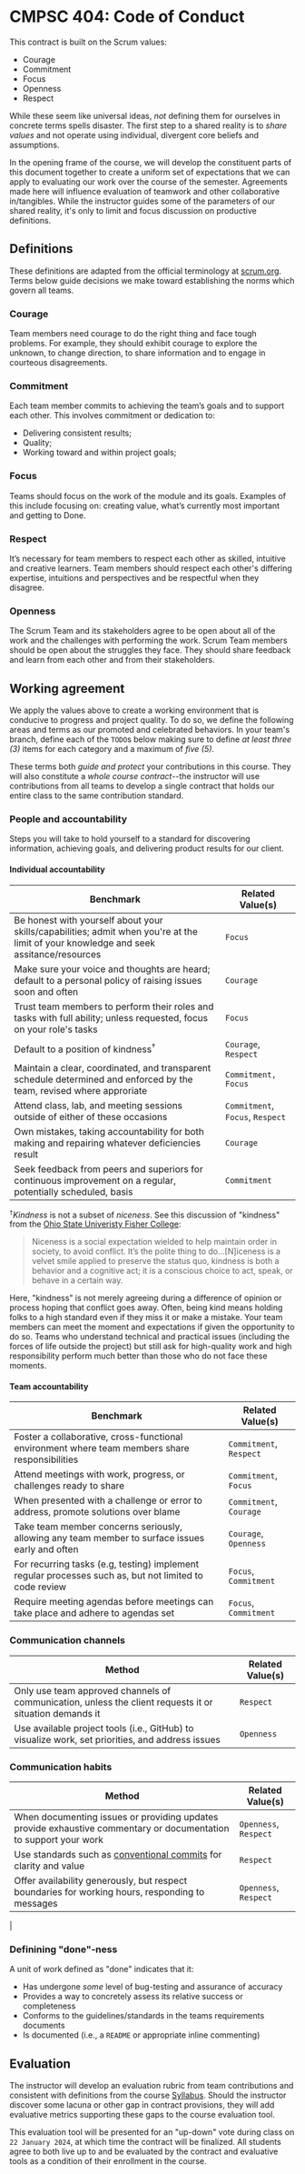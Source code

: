# CMPSC 404: Code of Conduct

This contract is built on the Scrum values:

* Courage
* Commitment
* Focus
* Openness
* Respect

While these seem like universal ideas, _not_ defining them for ourselves in concrete terms spells disaster. The first step to a shared reality is
to _share values_ and not operate using individual, divergent core beliefs and assumptions.

In the opening frame of the course, we will develop the constituent parts of this document together to create a uniform set of expectations that
we can apply to evaluating our work over the course of the semester. Agreements made here will influence evaluation of teamwork and other 
collaborative in/tangibles. While the instructor guides some of the parameters of our shared reality, it's only to limit and focus discussion
on productive definitions.

## Definitions

These definitions are adapted from the official terminology at [scrum.org](https://scrum.org). Terms below guide decisions we make toward establishing
the norms which govern all teams.

### Courage

Team members need courage to do the right thing and face tough problems. For example, they should exhibit courage to explore the unknown, 
to change direction, to share information and to engage in courteous disagreements.

### Commitment

Each team member commits to achieving the team’s goals and to support each other. This involves commitment or dedication to:

* Delivering consistent results; 
* Quality;
* Working toward and within project goals; 

### Focus

Teams should focus on the work of the module and its goals. Examples of this include focusing on: creating value, what’s currently most 
important and getting to Done.

### Respect

It’s necessary for team members to respect each other as skilled, intuitive and creative learners. Team members should respect each other's 
differing expertise, intuitions and perspectives and be respectful when they disagree.

### Openness

The Scrum Team and its stakeholders agree to be open about all of the work and the challenges with performing the work. Scrum Team members 
should be open about the struggles they face. They should share feedback and learn from each other and from their stakeholders.

## Working agreement

We apply the values above to create a working environment that is conducive to progress and project quality. To do so, we define the following
areas and terms as our promoted and celebrated behaviors. In your team's branch, define each of the `TODO`s below making sure to define _at least
three (3)_ items for each category and a maximum of _five (5)_.

These terms both _guide and protect_ your contributions in this course. They will also constitute a _whole course contract_--the instructor will
use contributions from all teams to develop a single contract that holds our entire class to the same contribution standard.

### People and accountability

Steps you will take to hold yourself to a standard for discovering information, achieving goals, and delivering product results for our client.

#### Individual accountability

|Benchmark |Related Value(s) |
|----------|-----------------|
| Be honest with yourself about your skills/capabilities; admit when you're at the limit of your knowledge and seek assitance/resources |`Focus` |
| Make sure your voice and thoughts are heard; default to a personal policy of raising issues soon and often | `Courage` |
| Trust team members to perform their roles and tasks with full ability; unless requested, focus on your role's tasks | `Focus` |
| Default to a position of kindness<sup>†</sup> | `Courage`, `Respect` |
| Maintain a clear, coordinated, and transparent schedule determined and enforced by the team, revised where approriate |`Commitment, Focus`           |
| Attend class, lab, and meeting sessions outside of either of these occasions  | `Commitment`, `Focus`, `Respect` |
| Own mistakes, taking accountability for both making and repairing whatever deficiencies result   |`Courage` |
|Seek feedback from peers and superiors for continuous improvement on a regular, potentially scheduled, basis | `Commitment` |

<sup>`†`</sup>_Kindness_ is not a subset of _niceness_. See this discussion of "kindness" from the [Ohio State Univeristy Fisher College](https://fisher.osu.edu/blogs/leadreadtoday/be-a-kind-leader-rather-a-nice-leader):

>  Niceness is a social expectation wielded to help maintain order in society, to avoid conflict. It’s the polite thing to do...[N]iceness is a velvet smile applied to preserve the status quo, kindness is both a behavior and a cognitive act; it is a conscious choice to act, speak, or behave in a certain way.

Here, "kindness" is not merely agreeing during a difference of opinion or process hoping that conflict goes away. Often, being kind means
holding folks to a high standard even if they miss it or make a mistake. Your team members can meet the moment and expectations if given the
opportunity to do so. Teams who understand technical and practical issues (including the forces of life outside the project) but still ask
for high-quality work and high responsibility perform much better than those who do not face these moments.

#### Team accountability

|Benchmark |Related Value(s) |
|----------|-----------------|
|Foster a collaborative, cross-functional environment where team members share responsibilities |`Commitment`, `Respect` |
|Attend meetings with work, progress, or challenges ready to share | `Commitment`, `Focus` |
|When presented with a challenge or error to address, promote solutions over blame |`Commitment`, `Courage` |
|Take team member concerns seriously, allowing any team member to surface issues early and often | `Courage`, `Openness` |
|For recurring tasks (e.g, testing) implement regular processes such as, but not limited to code review |`Focus`, `Commitment` |
|Require meeting agendas before meetings can take place and adhere to agendas set |`Focus`, `Commitment` |

### Communication channels 

|Method    |Related Value(s) |
|----------|-----------------|
| Only use team approved channels of communication, unless the client requests it or situation demands it | `Respect` |
| Use available project tools (i.e., GitHub) to visualize work, set priorities, and address issues |`Openness` |


### Communication habits 

|Method    |Related Value(s) |
|----------|-----------------|
| When documenting issues or providing updates provide exhaustive commentary or documentation to support your work | `Openness`, `Respect` |
| Use standards such as [conventional commits](https://www.conventionalcommits.org/en/v1.0.0/) for clarity and value | `Respect` |
| Offer availability generously, but respect boundaries for working hours, responding to messages | `Openness`, `Respect` |

|
### Definining "done"-ness

A unit of work defined as "done" indicates that it:

- Has undergone _some_ level of bug-testing and assurance of accuracy
- Provides a way to concretely assess its relative success or completeness
- Conforms to the guidelines/standards in the teams requirements documents
- Is documented (i.e., a `README` or appropriate inline commenting)

## Evaluation

The instructor will develop an evaluation rubric from team contributions and consistent with definitions from the course
[Syllabus](README.md). Should the instructor discover some lacuna or other gap in contract provisions, they will add evaluative
metrics supporting these gaps to the course evaluation tool.

This evaluation tool will be presented for an "up-down" vote during class on `22 January 2024`, at which time the contract will
be finalized. All students agree to both live up to and be evaluated by the contract and evaluative tools as a condition of their
enrollment in the course.
